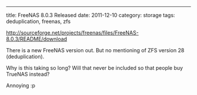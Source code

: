 ---
title: FreeNAS 8.0.3 Released
date: 2011-12-10
category: storage
tags: deduplication, freenas, zfs

http://sourceforge.net/projects/freenas/files/FreeNAS-8.0.3/README/download

There is a new FreeNAS version out. But no mentioning of ZFS version 28 (deduplication).

Why is this taking so long? Will that never be included so that people buy TrueNAS instead?

Annoying :p
